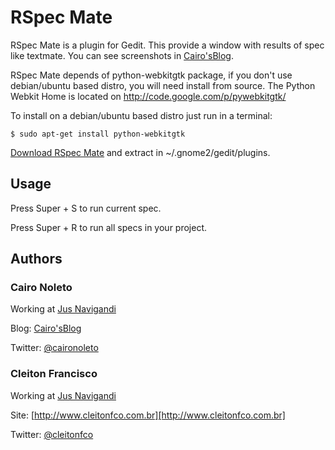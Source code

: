 # RSpec Mate

RSpec Mate is a plugin for Gedit. This provide a window with results of spec like textmate. You can see screenshots in [Cairo'sBlog][rspec_mate_url].

RSpec Mate depends of python-webkitgtk package, if you don't use debian/ubuntu based distro, you will need install from source. The Python Webkit Home is located on http://code.google.com/p/pywebkitgtk/

To install on a debian/ubuntu based distro just run in a terminal:

    $ sudo apt-get install python-webkitgtk
  
[Download RSpec Mate][down] and extract in ~/.gnome2/gedit/plugins.

## Usage

Press Super + S to run current spec.

Press Super + R to run all specs in your project.

## Authors

### **Cairo Noleto**

Working at [Jus Navigandi][jus]

Blog: [Cairo'sBlog][blog_url]

Twitter: [@caironoleto][twitter_url]

### **Cleiton Francisco**

Working at [Jus Navigandi][jus]

Site: [http://www.cleitonfco.com.br][http://www.cleitonfco.com.br]

Twitter: [@cleitonfco][cleiton_twitter_url]

[rspec_mate_url]: http://www.caironoleto.com/2009/03/28/rspec-mate-plugin-para-o-geditrspec-mate-plugin-para-o-gedit/
[down]: http://github.com/caironoleto/rspec_mate/tarball/master
[blog_url]: http://www.caironoleto.com/
[twitter_url]: http://www.twitter.com/caironoleto
[cleiton_twitter_url]: http://www.twitter.com/cleitonfco
[jus]: http://jus.uol.com.br/
